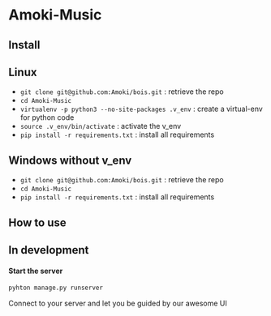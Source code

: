 Amoki-Music
===========

Install
---------
## Linux
* `git clone git@github.com:Amoki/bois.git` : retrieve the repo
* `cd Amoki-Music`
* `virtualenv -p python3 --no-site-packages .v_env` : create a virtual-env for python code
* `source .v_env/bin/activate` : activate the v_env
* `pip install -r requirements.txt` : install all requirements

## Windows without v_env
* `git clone git@github.com:Amoki/bois.git` : retrieve the repo
* `cd Amoki-Music`
* `pip install -r requirements.txt` : install all requirements

How to use
----------
## In development
#### Start the server
```bash
pyhton manage.py runserver
```
Connect to your server and let you be guided by our awesome UI

